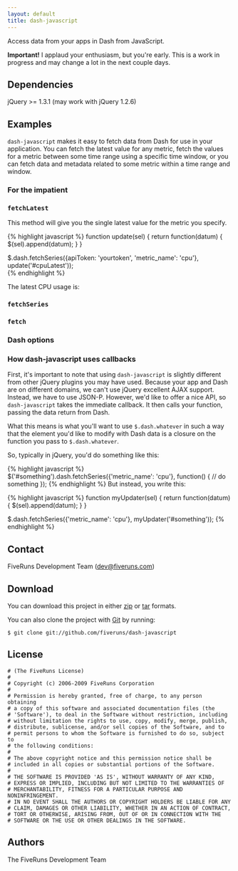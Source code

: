 ```yaml
---
layout: default
title: dash-javascript
---
```

      
<div class="description">
  Access data from your apps in Dash from JavaScript.
</div>

**Important!** I applaud your enthusiasm, but you're early. This is a work in progress and may change a lot in the next couple days.

## Dependencies

jQuery &gt;= 1.3.1 (may work with jQuery 1.2.6)

## Examples

`dash-javascript` makes it easy to fetch data from Dash for use in your application. You can fetch the latest value for any metric, fetch the values for a metric between some time range using a specific time window, or you can fetch data and metadata related to some metric within a time range and window.

### For the impatient

### `fetchLatest`

This method will give you the single latest value for the metric you specify.

{% highlight javascript %}
function update(sel) {
  return function(datum) {
    $(sel).append(datum);
  }
}

$.dash.fetchSeries({apiToken: 'yourtoken', 'metric_name': 'cpu'}, update('#cpuLatest'));  
{% endhighlight %}

<div class="demo">
  The latest CPU usage is: <span id="cpuLatest"></span>
</div>
<script type="text/javascript" charset="utf-8">

function update(sel) {
  return function(datum) {
    $(sel).after("[" + datum + "]");
  };
}

$.dash.fetch({apiToken: 'b1b546e3b454d17cd7a61987e9d8087c2eca0336', 'metric_name': 'cpu'}, update('#cpuLatest'));  

</script>

### `fetchSeries`

### `fetch`

### Dash options

### How dash-javascript uses callbacks

First, it's important to note that using `dash-javascript` is slightly different from other jQuery plugins you may have used. Because your app and Dash are on different domains, we can't use jQuery excellent AJAX support. Instead, we have to use JSON-P. However, we'd like to offer a nice API, so `dash-javascript` takes the immediate callback. It then calls your function, passing the data return from Dash.

What this means is what you'll want to use `$.dash.whatever` in such a way that the element you'd like to modify with Dash data is a closure on the function you pass to `$.dash.whatever`.

So, typically in jQuery, you'd do something like this:

{% highlight javascript %}
$('#something').dash.fetchSeries({'metric_name': 'cpu'}, function() { // do something });
{% endhighlight %}
But instead, you write this:
  
{% highlight javascript %}
function myUpdater(sel) {
  return function(datum) {
    $(sel).append(datum);
  }
}

$.dash.fetchSeries({'metric_name': 'cpu'}, myUpdater('#something'));
{% endhighlight %}

## Contact

FiveRuns Development Team (dev@fiveruns.com)

## Download

You can download this project in either <a href="http://github.com/fiveruns/dash-javascript/zipball/master">zip</a> or <a href="http://github.com/fiveruns/dash-javascript/tarball/master">tar</a> formats.

You can also clone the project with <a href="http://git-scm.com">Git</a> by running:

    $ git clone git://github.com/fiveruns/dash-javascript

## License

    # (The FiveRuns License)
    #
    # Copyright (c) 2006-2009 FiveRuns Corporation
    #
    # Permission is hereby granted, free of charge, to any person obtaining
    # a copy of this software and associated documentation files (the
    # 'Software'), to deal in the Software without restriction, including
    # without limitation the rights to use, copy, modify, merge, publish,
    # distribute, sublicense, and/or sell copies of the Software, and to
    # permit persons to whom the Software is furnished to do so, subject to
    # the following conditions:
    #
    # The above copyright notice and this permission notice shall be
    # included in all copies or substantial portions of the Software.
    #
    # THE SOFTWARE IS PROVIDED 'AS IS', WITHOUT WARRANTY OF ANY KIND,
    # EXPRESS OR IMPLIED, INCLUDING BUT NOT LIMITED TO THE WARRANTIES OF
    # MERCHANTABILITY, FITNESS FOR A PARTICULAR PURPOSE AND NONINFRINGEMENT.
    # IN NO EVENT SHALL THE AUTHORS OR COPYRIGHT HOLDERS BE LIABLE FOR ANY
    # CLAIM, DAMAGES OR OTHER LIABILITY, WHETHER IN AN ACTION OF CONTRACT,
    # TORT OR OTHERWISE, ARISING FROM, OUT OF OR IN CONNECTION WITH THE
    # SOFTWARE OR THE USE OR OTHER DEALINGS IN THE SOFTWARE.

## Authors

The FiveRuns Development Team

